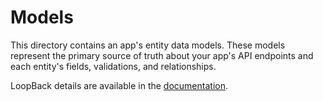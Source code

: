 # Models

This directory contains an app's entity data models. These models represent the primary source of truth about your app's API endpoints
and each entity's fields, validations, and relationships.

LoopBack details are available in the [documentation](https://loopback.io/doc/en/lb3/Defining-models.html).
